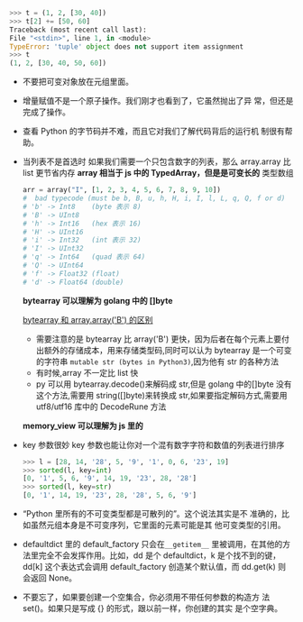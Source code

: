 ```py
>>> t = (1, 2, [30, 40])
>>> t[2] += [50, 60]
Traceback (most recent call last):
File "<stdin>", line 1, in <module>
TypeError: 'tuple' object does not support item assignment
>>> t
(1, 2, [30, 40, 50, 60])
```

- 不要把可变对象放在元组里面。
- 增量赋值不是一个原子操作。我们刚才也看到了，它虽然抛出了异
  常，但还是完成了操作。
- 查看 Python 的字节码并不难，而且它对我们了解代码背后的运行机
  制很有帮助。

- 当列表不是首选时
  如果我们需要一个只包含数字的列表，那么 array.array 比 list 更节省内存
  **array 相当于 js 中的 TypedArray，但是是可变长的**
  类型数组

  ```py
  arr = array("I", [1, 2, 3, 4, 5, 6, 7, 8, 9, 10])
  #  bad typecode (must be b, B, u, h, H, i, I, l, L, q, Q, f or d)
  # 'b' -> Int8    (byte 表示 8)
  # 'B' -> UInt8
  # 'h' -> Int16   (hex 表示 16)
  # 'H' -> UInt16
  # 'i' -> Int32   (int 表示 32)
  # 'I' -> UInt32
  # 'q' -> Int64   (quad 表示 64)
  # 'Q' -> UInt64
  # 'f' -> Float32 (float)
  # 'd' -> Float64 (double)
  ```

  **bytearray 可以理解为 golang 中的 []byte**

  [bytearray 和 array.array('B') 的区别](https://stackoverflow.com/questions/11882988/python-bytearray-vs-array)

  - 需要注意的是 bytearray 比 array('B') 更快，因为后者在每个元素上要付出额外的存储成本，用来存储类型码,同时可以认为 bytearray 是一个可变的字符串 `mutable str (bytes in Python3)`,因为他有 str 的各种方法
  - 有时候,array 不一定比 list 快
  - py 可以用 bytearray.decode()来解码成 str,但是 golang 中的[]byte 没有这个方法,需要用 string([]byte)来转换成 str,如果要指定解码方式,需要用 utf8/utf16 库中的 DecodeRune 方法

  **memory_view 可以理解为 js 里的**

- key 参数很妙
  key 参数也能让你对一个混有数字字符和数值的列表进行排序

  ```py
  >>> l = [28, 14, '28', 5, '9', '1', 0, 6, '23', 19]
  >>> sorted(l, key=int)
  [0, '1', 5, 6, '9', 14, 19, '23', 28, '28']
  >>> sorted(l, key=str)
  [0, '1', 14, 19, '23', 28, '28', 5, 6, '9']
  ```

- “Python 里所有的不可变类型都是可散列的”。这个说法其实是不
  准确的，比如虽然元组本身是不可变序列，它里面的元素可能是其
  他可变类型的引用。

- defaultdict 里的 default_factory 只会在`__getitem__` 里被调用，在其他的方法里完全不会发挥作用。比如，dd 是个 defaultdict，k 是个找不到的键， dd[k] 这个表达式会调用 default_factory 创造某个默认值，而 dd.get(k) 则会返回 None。

- 不要忘了，如果要创建一个空集合，你必须用不带任何参数的构造方
  法 set()。如果只是写成 {} 的形式，跟以前一样，你创建的其实
  是个空字典。
